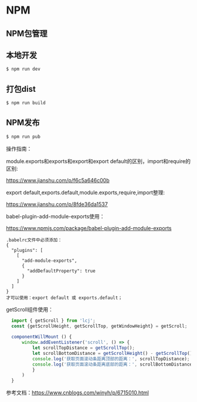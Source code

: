 # NPM

## NPM包管理

## 本地开发

```bash
$ npm run dev
```

## 打包dist

```bash
$ npm run build
```

## NPM发布

```bash
$ npm run pub
```

操作指南：

module.exports和exports和export和export default的区别，import和require的区别:

https://www.jianshu.com/p/f6c5a646c00b

export default,exports.default,module.exports,require,import整理:

https://www.jianshu.com/p/8fde36da1537

babel-plugin-add-module-exports使用：

https://www.npmjs.com/package/babel-plugin-add-module-exports

    .babelrc文件中必须添加：
    {
      "plugins": [
        [
          "add-module-exports",
          {
            "addDefaultProperty": true
          }
        ]
      ]
    }
    才可以使用：export default 或 exports.default；

getScroll组件使用：
```js
  import { getScroll } from 'lcj';
  const {getScrollHeight, getScrollTop, getWindowHeight} = getScroll;
  
  componentWillMount () {
      window.addEventListener('scroll', () => {
          let scrollTopDistance = getScrollTop();
          let scrollBottomDistance = getScrollHeight() - getScrollTop() - getWindowHeight();
          console.log('获取页面滚动条距离顶部的距离：', scrollTopDistance);
          console.log('获取页面滚动条距离底部的距离：', scrollBottomDistance);
          }
      )
  }
```
参考文档：https://www.cnblogs.com/winyh/p/6715010.html
